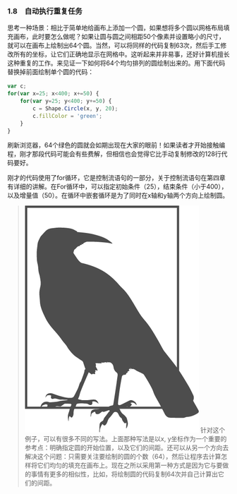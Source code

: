 ### 1.8　自动执行重复任务

思考一种场景：相比于简单地给画布上添加一个圆，如果想将多个圆以网格布局填充画布，此时要怎么做呢？如果让圆与圆之间相距50个像素并设置略小的尺寸，就可以在画布上绘制出64个圆。当然，可以将同样的代码复制63次，然后手工修改所有的坐标，让它们正确地显示在网格中。这听起来并非易事，还好计算机擅长这种重复的工作。来见证一下如何将64个均匀排列的圆绘制出来的。用下面代码替换掉前面绘制单个圆的代码：

```javascript
var c;
for(var x=25; x<400; x+=50) {
    for(var y=25; y<400; y+=50) {
        c = Shape.Circle(x, y, 20);
        c.fillColor = 'green'; 
    }
}
```

刷新浏览器，64个绿色的圆就会如期出现在大家的眼前！如果读者才开始接触编程，刚才那段代码可能会有些费解，但相信也会觉得它比手动复制修改的128行代码要好。

刚才的代码使用了for循环，它是控制流语句的一部分，关于控制流语句在第四章有详细的讲解。在For循环中，可以指定初始条件（25），结束条件（小于400），以及增量值（50）。在循环中嵌套循环是为了同时在x轴和y轴两个方向上绘制圆。

> <img class="my_markdown" src="../images/6.png" style="width:394px;  height: 514px; " width="10%"/>
> 针对这个例子，可以有很多不同的写法。上面那种写法是以x, y坐标作为一个重要的参考点：明确指定圆的开始位置，以及它们的间距。还可以从另一个方向去解决这个问题：只需要关注要绘制的圆的个数（64），然后让程序去计算怎样将它们均匀的填充在画布上。现在之所以采用第一种方式是因为它与要做的事情有更多的相似性，比如，将绘制圆的代码复制64次并自己计算出它们的间距。

